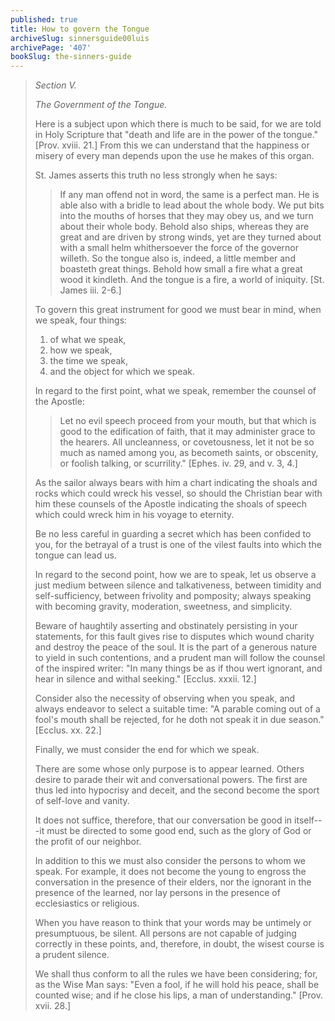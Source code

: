 ```yaml
---
published: true
title: How to govern the Tongue
archiveSlug: sinnersguide00luis
archivePage: '407'
bookSlug: the-sinners-guide
---
```


> *Section V.*
>
> *The Government of the Tongue.*
>
> Here is a subject upon which there is much to be said, for we are told in Holy Scripture that "death and life are in the power of the tongue." [Prov. xviii. 21.] From this we can understand that the happiness or misery of every man depends upon the use he makes of this organ.
> 
> St. James asserts this truth no less strongly when he says:
> 
>> If any man offend not in word, the same is a perfect man. He is able also with a bridle to lead about the whole body. We put bits into the mouths of horses that they may obey us, and we turn about their whole body. Behold also ships, whereas they are great and are driven by strong winds, yet are they turned about with a small helm whithersoever the force of the governor willeth. So the tongue also is, indeed, a little member and boasteth great things. Behold how small a fire what a great wood it kindleth. And the tongue is a fire, a world of iniquity. [St. James iii. 2-6.]
>
> To govern this great instrument for good we must bear in mind, when we speak, four things:
> 
> 1. of what we speak,
> 2. how we speak,
> 3. the time we speak,
> 4. and the object for which we speak.
>
> In regard to the first point, what we speak, remember the counsel of the Apostle:
> 
>> Let no evil speech proceed from your mouth, but that which is good to the edification of faith, that it may administer grace to the hearers. All uncleanness, or covetousness, let it not be so much as named among you, as becometh saints, or obscenity, or foolish talking, or scurrility." [Ephes. iv. 29, and v. 3, 4.]
>
> As the sailor always bears with him a chart indicating the shoals and rocks which could wreck his vessel, so should the Christian bear with him these counsels of the Apostle indicating the shoals of speech which could wreck him in his voyage to eternity.
> 
> Be no less careful in guarding a secret which has been confided to you, for the betrayal of a trust is one of the vilest faults into which the tongue can lead us.
>
> In regard to the second point, how we are to speak, let us observe a just medium between silence and talkativeness, between timidity and self-sufficiency, between frivolity and pomposity; always speaking with becoming gravity, moderation, sweetness, and simplicity.
> 
> Beware of haughtily asserting and obstinately persisting in your statements, for this fault gives rise to disputes which wound charity and destroy the peace of the soul. It is the part of a generous nature to yield in such contentions, and a prudent man will follow the counsel of the inspired writer: "In many things be as if thou wert ignorant, and hear in silence and withal seeking." [Ecclus. xxxii. 12.]
>
> Consider also the necessity of observing when you speak, and always endeavor to select a suitable time: "A parable coming out of a fool's mouth shall be rejected, for he doth not speak it in due season." [Ecclus. xx. 22.]
>
> Finally, we must consider the end for which we speak.
> 
> There are some whose only purpose is to appear learned. Others desire to parade their wit and conversational powers. The first are thus led into hypocrisy and deceit, and the second become the sport of self-love and vanity.
> 
> It does not suffice, therefore, that our conversation be good in itself---it must be directed to some good end, such as the glory of God or the profit of our neighbor.
> 
> In addition to this we must also consider the persons to whom we speak. For example, it does not become the young to engross the conversation in the presence of their elders, nor the ignorant in the presence of the learned, nor lay persons in the presence of ecclesiastics or religious.
> 
> When you have reason to think that your words may be untimely or presumptuous, be silent. All persons are not capable of judging correctly in these points, and, therefore, in doubt, the wisest course is a prudent silence.
> 
> We shall thus conform to all the rules we have been considering; for, as the Wise Man says: "Even a fool, if he will hold his peace, shall be counted wise; and if he close his lips, a man of understanding." [Prov. xvii. 28.]
